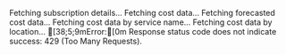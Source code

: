 Fetching subscription details...
Fetching cost data...
Fetching forecasted cost data...
Fetching cost data by service name...
Fetching cost data by location...
[38;5;9mError:[0m Response status code does not indicate success: 429 (Too Many Requests).
